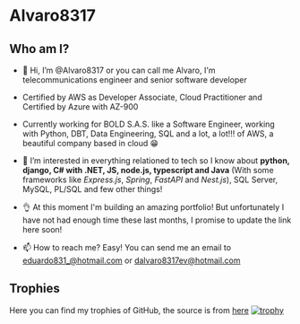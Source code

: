 # Alvaro8317
## Who am I?

- 👋 Hi, I’m @Alvaro8317 or you can call me Alvaro, I'm telecommunications engineer and senior software developer

- Certified by AWS as Developer Associate, Cloud Practitioner and Certified by Azure with AZ-900

- Currently working for BOLD S.A.S. like a Software Engineer, working with Python, DBT, Data Engineering, SQL and a lot, a lot!!! of AWS, a beautiful company based in cloud 😁

- 👀 I’m interested in everything relationed to tech so I know about **python, django, C# with .NET, JS, node.js, typescript and Java** (With some frameworks like *Express.js*, *Spring*, *FastAPI* and *Nest.js*), SQL Server, MySQL, PL/SQL and few other things!

- 👌 At this moment I'm building an amazing portfolio! But unfortunately I have not had enough time these last months, I promise to update the link here soon!

- 📫 How to reach me? Easy! You can send me an email to eduardo831_@hotmail.com or dalvaro8317ev@hotmail.com

## Trophies

Here you can find my trophies of GitHub, the source is from [here](https://github.com/ryo-ma/github-profile-trophy)
[![trophy](https://github-profile-trophy.vercel.app/?username=Alvaro8317)](https://github.com/ryo-ma/github-profile-trophy)

<!---
Alvaro8317/Alvaro8317 is a ✨ special ✨ repository because its `README.md` (this file) appears on your GitHub profile.
You can click the Preview link to take a look at your changes.
--->
